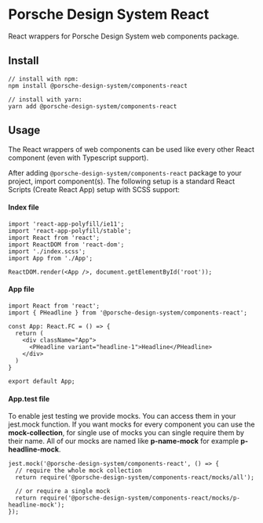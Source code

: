 # Porsche Design System React
React wrappers for Porsche Design System web components package.  

## Install
```
// install with npm:
npm install @porsche-design-system/components-react

// install with yarn:
yarn add @porsche-design-system/components-react
``` 

## Usage
The React wrappers of web components can be used like every other React component (even with Typescript support). 

After adding `@porsche-design-system/components-react` package to your project, import component(s).
The following setup is a standard React Scripts (Create React App) setup with SCSS support:

#### Index file
``` 
import 'react-app-polyfill/ie11';
import 'react-app-polyfill/stable';
import React from 'react';
import ReactDOM from 'react-dom';
import './index.scss';
import App from './App';

ReactDOM.render(<App />, document.getElementById('root'));

``` 

#### App file
``` 
import React from 'react';
import { PHeadline } from '@porsche-design-system/components-react';

const App: React.FC = () => {
  return (
    <div className="App">
      <PHeadline variant="headline-1">Headline</PHeadline>
    </div>
  )
}

export default App;
```

#### App.test file

To enable jest testing we provide mocks. You can access them in your jest.mock function. 
If you want mocks for every component you can use the **mock-collection**, for single use of mocks you can single require them by their name.
All of our mocks are named like **p-name-mock** for example **p-headline-mock**.  

``` 
jest.mock('@porsche-design-system/components-react', () => {
  // require the whole mock collection
  return require('@porsche-design-system/components-react/mocks/all');

  // or require a single mock
  return require('@porsche-design-system/components-react/mocks/p-headline-mock');
});
```